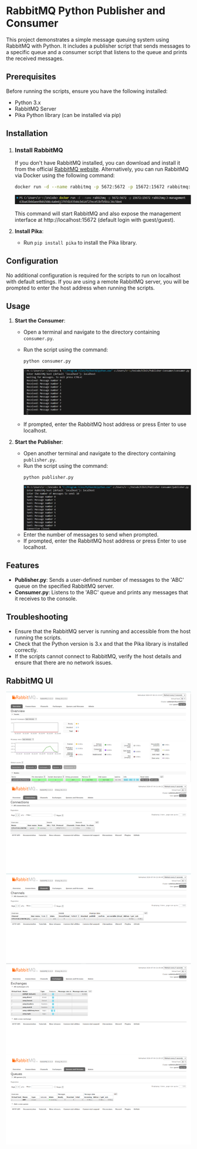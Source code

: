# RabbitMQ Python Publisher and Consumer

This project demonstrates a simple message queuing system using RabbitMQ with Python. It includes a publisher script that sends messages to a specific queue and a consumer script that listens to the queue and prints the received messages.

## Prerequisites

Before running the scripts, ensure you have the following installed:
- Python 3.x
- RabbitMQ Server
- Pika Python library (can be installed via pip)

## Installation

1. ### Install RabbitMQ

   If you don't have RabbitMQ installed, you can download and install it from the official [RabbitMQ website](https://www.rabbitmq.com/download.html). Alternatively, you can run RabbitMQ via Docker using the following command:

   ```bash
   docker run -d --name rabbitmq -p 5672:5672 -p 15672:15672 rabbitmq:3-management
   ```

   ![Terminal Text](images/Terminal-R.png)


   This command will start RabbitMQ and also expose the management interface at http://localhost:15672 (default login with guest/guest).

2. **Install Pika**:
   - Run `pip install pika` to install the Pika library.

## Configuration

No additional configuration is required for the scripts to run on localhost with default settings. If you are using a remote RabbitMQ server, you will be prompted to enter the host address when running the scripts.

## Usage

1. **Start the Consumer**:
   - Open a terminal and navigate to the directory containing `consumer.py`.
   - Run the script using the command:
     ```
     python consumer.py
     ```

      ![Terminal Text](images/Terminal-C.png)
   - If prompted, enter the RabbitMQ host address or press Enter to use localhost.

2. **Start the Publisher**:
   - Open another terminal and navigate to the directory containing `publisher.py`.
   - Run the script using the command:
     ```
     python publisher.py
     ```
     ![Terminal Text](images/Terminal-P.png)
   - Enter the number of messages to send when prompted.
   - If prompted, enter the RabbitMQ host address or press Enter to use localhost.

## Features

- **Publisher.py**: Sends a user-defined number of messages to the 'ABC' queue on the specified RabbitMQ server.
- **Consumer.py**: Listens to the 'ABC' queue and prints any messages that it receives to the console.

## Troubleshooting

- Ensure that the RabbitMQ server is running and accessible from the host running the scripts.
- Check that the Python version is 3.x and that the Pika library is installed correctly.
- If the scripts cannot connect to RabbitMQ, verify the host details and ensure that there are no network issues.



## RabbitMQ UI

![Terminal Text](images/RMQ-O.png)
![Terminal Text](images/RMQ-C.png)
![Terminal Text](images/RMQ-CH.png)
![Terminal Text](images/RMQ-E.png)
![Terminal Text](images/RMQ-Q.png)

